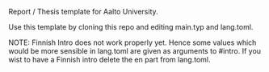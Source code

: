 Report / Thesis template for Aalto University.

Use this template by cloning this repo and editing main.typ and lang.toml.

NOTE: Finnish Intro does not work properly yet. Hence some values which would be more sensible in lang.toml are given as arguments to #intro. If you wist to have a Finnish intro delete the en part from lang.toml. 